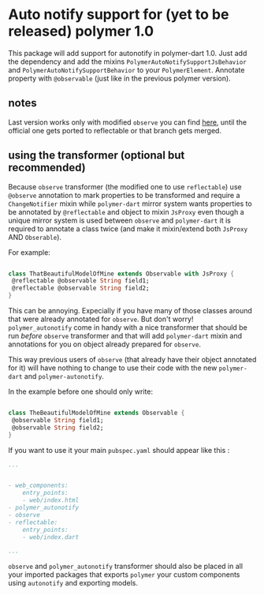 # Auto notify support for (yet to be released) polymer 1.0

This package will add support for autonotify in polymer-dart 1.0.
Just add the dependency and add the mixins `PolymerAutoNotifySupportJsBehavior` and `PolymerAutoNotifySupportBehavior` to your `PolymerElement`.
Annotate property with `@observable` (just like in the previous polymer version). 


## notes

Last version works only with modified `observe` you can find [here](https://github.com/dam0vm3nt/observe/tree/reflectable), until the official one gets ported to reflectable or that branch gets merged.

## using the transformer (optional but recommended)

Because `observe` transformer (the modified one to use `reflectable`) use `@observe` annotation to mark properties to be transformed and require a `ChangeNotifier` mixin 
while `polymer-dart` mirror system wants properties to be annotated by `@reflectable` and object to mixin `JsProxy` even though
a unique mirror system is used between `observe` and `polymer-dart` it is required to annotate a class twice (and make it mixin/extend both `JsProxy` AND `Obserable`). 

For example:

```dart

class ThatBeautifulModelOfMine extends Observable with JsProxy {
 @reflectable @observable String field1;
 @reflectable @observable String field2;
}
```

This can be annoying. Expecially if you have many of those classes around that were already annotated for `observe`. 
But don't worry! `polymer_autonotify` come in handy with a nice transformer that should be run *before* `observe` transformer and that will add `polymer-dart` mixin and annotations for you on object already prepared for `observe`. 

This way previous users of `observe` (that already have their object annotated for it) will have nothing to change to use their code with the new `polymer-dart` and `polymer-autonotify`.

In the example before one should only write:
```dart

class TheBeautifulModelOfMine extends Observable {
 @observable String field1;
 @observable String field2;
}
```

If you want to use it your main `pubspec.yaml` should appear like this :
```yaml
...


- web_components:
    entry_points:
    - web/index.html
- polymer_autonotify
- observe
- reflectable:
    entry_points:
    - web/index.dart

...
```
`observe` and `polymer_autonotify` transformer should also be placed in all your imported packages that exports `polymer` your custom components using `autonotify` and exporting models.
